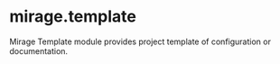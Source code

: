# mirage.template

Mirage Template module provides project template of configuration or documentation.
